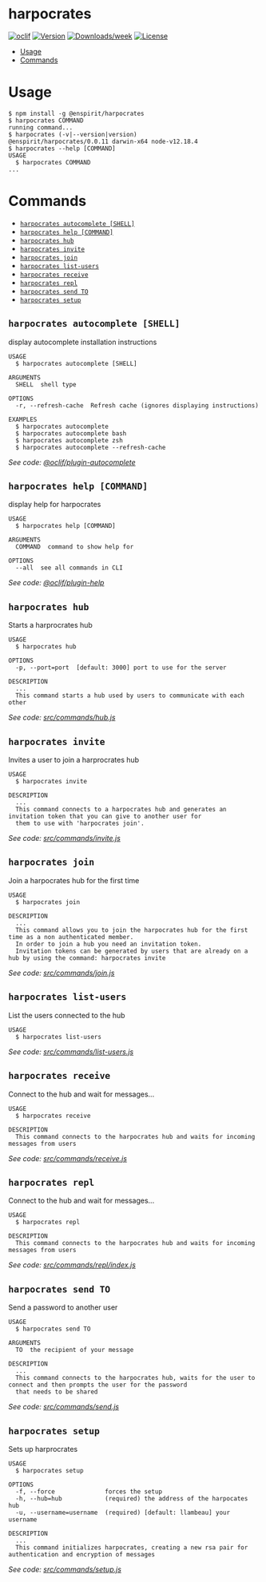 harpocrates
===========



[![oclif](https://img.shields.io/badge/cli-oclif-brightgreen.svg)](https://oclif.io)
[![Version](https://img.shields.io/npm/v/harpocrates.svg)](https://npmjs.org/package/harpocrates)
[![Downloads/week](https://img.shields.io/npm/dw/harpocrates.svg)](https://npmjs.org/package/harpocrates)
[![License](https://img.shields.io/npm/l/harpocrates.svg)](https://github.com/enspirit/harpocrates/blob/master/package.json)

<!-- toc -->
* [Usage](#usage)
* [Commands](#commands)
<!-- tocstop -->
# Usage
<!-- usage -->
```sh-session
$ npm install -g @enspirit/harpocrates
$ harpocrates COMMAND
running command...
$ harpocrates (-v|--version|version)
@enspirit/harpocrates/0.0.11 darwin-x64 node-v12.18.4
$ harpocrates --help [COMMAND]
USAGE
  $ harpocrates COMMAND
...
```
<!-- usagestop -->
# Commands
<!-- commands -->
* [`harpocrates autocomplete [SHELL]`](#harpocrates-autocomplete-shell)
* [`harpocrates help [COMMAND]`](#harpocrates-help-command)
* [`harpocrates hub`](#harpocrates-hub)
* [`harpocrates invite`](#harpocrates-invite)
* [`harpocrates join`](#harpocrates-join)
* [`harpocrates list-users`](#harpocrates-list-users)
* [`harpocrates receive`](#harpocrates-receive)
* [`harpocrates repl`](#harpocrates-repl)
* [`harpocrates send TO`](#harpocrates-send-to)
* [`harpocrates setup`](#harpocrates-setup)

## `harpocrates autocomplete [SHELL]`

display autocomplete installation instructions

```
USAGE
  $ harpocrates autocomplete [SHELL]

ARGUMENTS
  SHELL  shell type

OPTIONS
  -r, --refresh-cache  Refresh cache (ignores displaying instructions)

EXAMPLES
  $ harpocrates autocomplete
  $ harpocrates autocomplete bash
  $ harpocrates autocomplete zsh
  $ harpocrates autocomplete --refresh-cache
```

_See code: [@oclif/plugin-autocomplete](https://github.com/oclif/plugin-autocomplete/blob/v0.3.0/src/commands/autocomplete/index.ts)_

## `harpocrates help [COMMAND]`

display help for harpocrates

```
USAGE
  $ harpocrates help [COMMAND]

ARGUMENTS
  COMMAND  command to show help for

OPTIONS
  --all  see all commands in CLI
```

_See code: [@oclif/plugin-help](https://github.com/oclif/plugin-help/blob/v3.2.2/src/commands/help.ts)_

## `harpocrates hub`

Starts a harprocrates hub

```
USAGE
  $ harpocrates hub

OPTIONS
  -p, --port=port  [default: 3000] port to use for the server

DESCRIPTION
  ...
  This command starts a hub used by users to communicate with each other
```

_See code: [src/commands/hub.js](https://github.com/enspirit/harpocrates/blob/v0.0.11/src/commands/hub.js)_

## `harpocrates invite`

Invites a user to join a harprocrates hub

```
USAGE
  $ harpocrates invite

DESCRIPTION
  ...
  This command connects to a harpocrates hub and generates an invitation token that you can give to another user for
  them to use with 'harpocrates join'.
```

_See code: [src/commands/invite.js](https://github.com/enspirit/harpocrates/blob/v0.0.11/src/commands/invite.js)_

## `harpocrates join`

Join a harpocrates hub for the first time

```
USAGE
  $ harpocrates join

DESCRIPTION
  ...
  This command allows you to join the harpocrates hub for the first time as a non authenticated member.
  In order to join a hub you need an invitation token.
  Invitation tokens can be generated by users that are already on a hub by using the command: harpocrates invite
```

_See code: [src/commands/join.js](https://github.com/enspirit/harpocrates/blob/v0.0.11/src/commands/join.js)_

## `harpocrates list-users`

List the users connected to the hub

```
USAGE
  $ harpocrates list-users
```

_See code: [src/commands/list-users.js](https://github.com/enspirit/harpocrates/blob/v0.0.11/src/commands/list-users.js)_

## `harpocrates receive`

Connect to the hub and wait for messages...

```
USAGE
  $ harpocrates receive

DESCRIPTION
  This command connects to the harpocrates hub and waits for incoming messages from users
```

_See code: [src/commands/receive.js](https://github.com/enspirit/harpocrates/blob/v0.0.11/src/commands/receive.js)_

## `harpocrates repl`

Connect to the hub and wait for messages...

```
USAGE
  $ harpocrates repl

DESCRIPTION
  This command connects to the harpocrates hub and waits for incoming messages from users
```

_See code: [src/commands/repl/index.js](https://github.com/enspirit/harpocrates/blob/v0.0.11/src/commands/repl/index.js)_

## `harpocrates send TO`

Send a password to another user

```
USAGE
  $ harpocrates send TO

ARGUMENTS
  TO  the recipient of your message

DESCRIPTION
  ...
  This command connects to the harpocrates hub, waits for the user to connect and then prompts the user for the password
  that needs to be shared
```

_See code: [src/commands/send.js](https://github.com/enspirit/harpocrates/blob/v0.0.11/src/commands/send.js)_

## `harpocrates setup`

Sets up harprocrates

```
USAGE
  $ harpocrates setup

OPTIONS
  -f, --force              forces the setup
  -h, --hub=hub            (required) the address of the harpocates hub
  -u, --username=username  (required) [default: llambeau] your username

DESCRIPTION
  ...
  This command initializes harpocrates, creating a new rsa pair for authentication and encryption of messages
```

_See code: [src/commands/setup.js](https://github.com/enspirit/harpocrates/blob/v0.0.11/src/commands/setup.js)_
<!-- commandsstop -->
